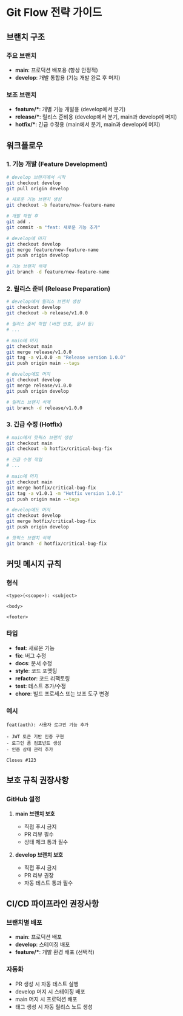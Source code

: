 # Git Flow 전략 가이드

## 브랜치 구조

### 주요 브랜치

- **main**: 프로덕션 배포용 (항상 안정적)
- **develop**: 개발 통합용 (기능 개발 완료 후 머지)

### 보조 브랜치

- **feature/\***: 개별 기능 개발용 (develop에서 분기)
- **release/\***: 릴리스 준비용 (develop에서 분기, main과 develop에 머지)
- **hotfix/\***: 긴급 수정용 (main에서 분기, main과 develop에 머지)

## 워크플로우

### 1. 기능 개발 (Feature Development)

```bash
# develop 브랜치에서 시작
git checkout develop
git pull origin develop

# 새로운 기능 브랜치 생성
git checkout -b feature/new-feature-name

# 개발 작업 후
git add .
git commit -m "feat: 새로운 기능 추가"

# develop에 머지
git checkout develop
git merge feature/new-feature-name
git push origin develop

# 기능 브랜치 삭제
git branch -d feature/new-feature-name
```

### 2. 릴리스 준비 (Release Preparation)

```bash
# develop에서 릴리스 브랜치 생성
git checkout develop
git checkout -b release/v1.0.0

# 릴리스 준비 작업 (버전 번호, 문서 등)
# ...

# main에 머지
git checkout main
git merge release/v1.0.0
git tag -a v1.0.0 -m "Release version 1.0.0"
git push origin main --tags

# develop에도 머지
git checkout develop
git merge release/v1.0.0
git push origin develop

# 릴리스 브랜치 삭제
git branch -d release/v1.0.0
```

### 3. 긴급 수정 (Hotfix)

```bash
# main에서 핫픽스 브랜치 생성
git checkout main
git checkout -b hotfix/critical-bug-fix

# 긴급 수정 작업
# ...

# main에 머지
git checkout main
git merge hotfix/critical-bug-fix
git tag -a v1.0.1 -m "Hotfix version 1.0.1"
git push origin main --tags

# develop에도 머지
git checkout develop
git merge hotfix/critical-bug-fix
git push origin develop

# 핫픽스 브랜치 삭제
git branch -d hotfix/critical-bug-fix
```

## 커밋 메시지 규칙

### 형식

```
<type>(<scope>): <subject>

<body>

<footer>
```

### 타입

- **feat**: 새로운 기능
- **fix**: 버그 수정
- **docs**: 문서 수정
- **style**: 코드 포맷팅
- **refactor**: 코드 리팩토링
- **test**: 테스트 추가/수정
- **chore**: 빌드 프로세스 또는 보조 도구 변경

### 예시

```
feat(auth): 사용자 로그인 기능 추가

- JWT 토큰 기반 인증 구현
- 로그인 폼 컴포넌트 생성
- 인증 상태 관리 추가

Closes #123
```

## 보호 규칙 권장사항

### GitHub 설정

1. **main 브랜치 보호**
   - 직접 푸시 금지
   - PR 리뷰 필수
   - 상태 체크 통과 필수

2. **develop 브랜치 보호**
   - 직접 푸시 금지
   - PR 리뷰 권장
   - 자동 테스트 통과 필수

## CI/CD 파이프라인 권장사항

### 브랜치별 배포

- **main**: 프로덕션 배포
- **develop**: 스테이징 배포
- **feature/\***: 개발 환경 배포 (선택적)

### 자동화

- PR 생성 시 자동 테스트 실행
- develop 머지 시 스테이징 배포
- main 머지 시 프로덕션 배포
- 태그 생성 시 자동 릴리스 노트 생성

